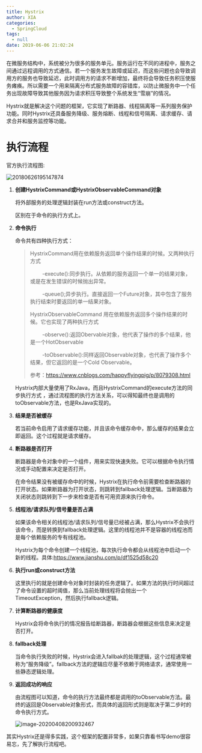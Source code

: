 ```yaml
---
title: Hystrix
author: XIA
categories:
  - SpringCloud
tags:
  - null
date: 2019-06-06 21:02:24
---
```


在微服务结构中，系统被分为很多的服务单元。服务运行在不同的进程中，服务之间通过远程调用的方式通信。若一个服务发生故障或延迟，而这些问题也会导致调用方的服务也导致延迟，此时调用方的请求不断增加，最终将会导致任务积压使服务瘫痪。所以需要一个用来隔离分布式服务故障的容错库，以防止微服务中一个任务出现故障导致其他服务因为请求积压导致整个系统发生“雪崩”的情况。

Hystrix就是解决这个问题的框架，它实现了断路器、线程隔离等一系列服务保护功能。同时Hystrix还具备服务降级、服务熔断、线程和信号隔离、请求缓存、请求合并和服务监控等功能。

# 执行流程

官方执行流程图:

![20180626195147874](https://xbxblog2.bj.bcebos.com/Hystrix%2F20180626195147874.png)

1. **创建HystrixCommand或HystrixObservableCommand对象**

   将外部服务的处理逻辑封装在run方法或construct方法。

   区别在于命令的执行方式上。

2. **命令执行**
   
   命令共有四种执行方式：
   
   > HystrixCommand用在依赖服务返回单个操作结果的时候。又两种执行方式
   >
   > 　　   -execute():同步执行。从依赖的服务返回一个单一的结果对象，或是在发生错误的时候抛出异常。
   >
   > 　　   -queue();异步执行。直接返回一个Future对象，其中包含了服务执行结束时要返回的单一结果对象。
   >
   > HystrixObservableCommand 用在依赖服务返回多个操作结果的时候。它也实现了两种执行方式
   >
   > 　　   -observe():返回Obervable对象，他代表了操作的多个结果，他是一个HotObservable
   >
   > 　　   -toObservable():同样返回Observable对象，也代表了操作多个结果，但它返回的是一个Cold Observable。
   >
   > 参考：https://www.cnblogs.com/happyflyingpig/p/8079308.html
   
   Hystrix内部大量使用了RxJava，而且HystrixCommand的execute方法的同步执行方式 ，通过流程图的执行方法关系，可以得知最终也是调用的toObservable方法，也是RxJava实现的。
   
3. **结果是否被缓存**

   若当前命令启用了请求缓存功能，并且该命令缓存命中，那么缓存的结果会立即返回。这个过程就是请求缓存。

4. **断路器是否打开**

   断路器是命令对象中的一个组件，用来实现快速失败。它可以根据命令执行情况或手动配置来决定是否打开。

   在命令结果没有被缓存命中的时候，Hystrix在执行命令前需要检查断路器的打开状态。如果断路器为打开状态，则跳转到fallback处理逻辑。当断路器为关闭状态则跳转到下一步来检查是否有可用资源来执行命令。

5. **线程池/请求队列/信号量是否占满**

   如果该命令相关的线程池/请求队列/信号量已经被占满，那么Hystrix不会执行该命令，而是转换到fallback处理逻辑。这里的线程池并不是容器的线程池而是每个依赖服务的专有线程池。

   Hystrix为每个命令创建一个线程池，每次执行命令都会从线程池中启动一个新的线程。具体:https://www.jianshu.com/p/df1525d58c20

6. **执行run或construct方法**

   这里执行的就是创建命令对象时封装的任务逻辑了。如果方法的执行时间超过了命令设置的超时阈值，那么当前处理线程将会抛出一个TimeoutException，然后执行fallback逻辑。

7. **计算断路器的健康度**

   Hystrix会将命令执行的情况报告给断路器，断路器会根据这些信息来决定是否打开。

8. **fallback处理**

   当命令执行失败的时候，Hystrix会进入fallbak的处理逻辑，这个过程通常被称为“服务降级”。fallback方法的逻辑应尽量不依赖于网络请求，通常使用一些静态逻辑处理。

9. **返回成功的响应**

   由流程图可以知道，命令的执行方法最终都是调用的toObservable方法。最终的返回是Observable对象形式，而具体的返回形式则是取决于第二步时的命令执行方式。

   ![image-20200408200932467](https://xbxblog2.bj.bcebos.com/Hystrix%2Fimage-20200408200932467.png)





其实Hystrix还是得多实践，这个框架的配置非常多，如果只靠看书写demo很容易忘，先了解执行流程吧。